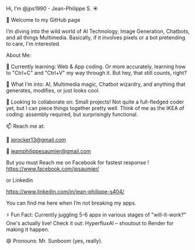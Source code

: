 Hi, I’m @jps1990 - Jean-Philippe S. ☀️

👋 Welcome to my GitHub page

I’m diving into the wild world of AI Technology, Image Generation, Chatbots, and all things Multimedia. Basically, if it involves pixels or a bot pretending to care, I'm interested.

About Me:

🌱 Currently learning: Web & App coding. Or more accurately, learning how to "Ctrl+C" and "Ctrl+V" my way through it. But hey, that still counts, right?

👀 What I’m into: AI, Multimedia magic, Chatbot wizardry, and anything that generates, modifies, or just looks cool.

💞️ Looking to collaborate on: Small projects! Not quite a full-fledged coder yet, but I can piece things together pretty well. Think of me as the IKEA of coding: assembly required, but surprisingly functional.

📫 Reach me at:

📧 jprocker13@gmail.com

📧 jeamphilippesaumier@gmail.com

But you must Reach me on Facebook for fastest response !
https://www.facebook.com/jpsaumier/

or Linkedin

https://www.linkedin.com/in/jean-philippe-s404/

You can find me here when I’m not breaking my apps.

⚡ Fun Fact: Currently juggling 5-6 apps in various stages of "will-it-work?" One's actually live! Check it out: HyperfluxAI – shoutout to Render for making it happen.

😄 Pronouns: Mr. Sunboom (yes, really).

<!---
jps1990/jps1990 is a ✨ special ✨ repository because its `README.md` (this file) appears on your GitHub profile.
You can click the Preview link to take a look at your changes.
--->
